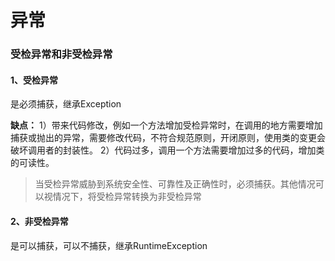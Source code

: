 # 异常

### 受检异常和非受检异常

#### 1、受检异常

是必须捕获，继承Exception

**缺点：**
1）带来代码修改，例如一个方法增加受检异常时，在调用的地方需要增加捕获或抛出的异常，需要修改代码，不符合规范原则，开闭原则，使用类的变更会破坏调用者的封装性。
2）代码过多，调用一个方法需要增加过多的代码，增加类的可读性。

> 当受检异常威胁到系统安全性、可靠性及正确性时，必须捕获。其他情况可以视情况下，将受检异常转换为非受检异常

#### 2、非受检异常

是可以捕获，可以不捕获，继承RuntimeException